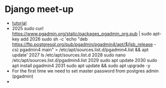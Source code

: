 # Django meet-up
 - [tutorial](https://www.youtube.com/watch?v=rDnWnQzTvGo)
 - 2025  sudo curl https://www.pgadmin.org/static/packages_pgadmin_org.pub | sudo apt-key add
 2026  sudo sh -c 'echo "deb https://ftp.postgresql.org/pub/pgadmin/pgadmin4/apt/$(lsb_release -cs) pgadmin4 main" > /etc/apt/sources.list.d/pgadmin4.list && apt update'
 2027  ls /etc/apt/sources.list.d
 2028  sudo nano /etc/apt/sources.list.d/pgadmin4.list 
 2029  sudo apt update
 2030  sudo apt install pgadmin4
 2031  sudo apt update && sudo apt upgrade -y
 - For the first time we need to set master password from postgres admin (pgadmin)
 - 
